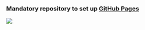 ### Mandatory repository to set up [GitHub Pages](https://pages.github.com/)

![](http://img.shields.io/badge/github/license/yxmauw/yxmauw.github.io)

